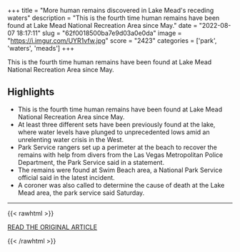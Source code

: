 +++
title = "More human remains discovered in Lake Mead's receding waters"
description = "This is the fourth time human remains have been found at Lake Mead National Recreation Area since May."
date = "2022-08-07 18:17:11"
slug = "62f0018500ba7e9d03a0e0da"
image = "https://i.imgur.com/UYR1vfw.jpg"
score = "2423"
categories = ['park', 'waters', 'meads']
+++

This is the fourth time human remains have been found at Lake Mead National Recreation Area since May.

## Highlights

- This is the fourth time human remains have been found at Lake Mead National Recreation Area since May.
- At least three different sets have been previously found at the lake, where water levels have plunged to unprecedented lows amid an unrelenting water crisis in the West.
- Park Service rangers set up a perimeter at the beach to recover the remains with help from divers from the Las Vegas Metropolitan Police Department, the Park Service said in a statement.
- The remains were found at Swim Beach area, a National Park Service official said in the latest incident.
- A coroner was also called to determine the cause of death at the Lake Mead area, the park service said Saturday.

---

{{< rawhtml >}}
  <p class="article-category">
    <a target="_blank" href="https://www.cnn.com/2022/08/07/us/more-skeletal-remains-at-lake-mead/index.html">READ THE ORIGINAL ARTICLE</a>
  </p>
{{< /rawhtml >}}
